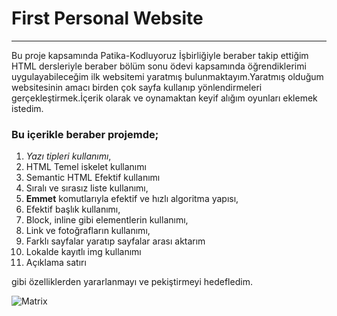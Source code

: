 # First Personal Website
---
Bu proje kapsamında Patika-Kodluyoruz İşbirliğiyle beraber takip ettiğim HTML dersleriyle beraber bölüm sonu ödevi kapsamında öğrendiklerimi uygulayabileceğim ilk websitemi yaratmış bulunmaktayım.Yaratmış olduğum websitesinin amacı birden çok sayfa kullanıp yönlendirmeleri gerçekleştirmek.İçerik olarak  ve oynamaktan keyif alığım oyunları eklemek istedim.


### **Bu içerikle beraber projemde;**
  1. *Yazı tipleri kullanımı*,
  2. HTML Temel iskelet kullanımı
  3. Semantic HTML Efektif kullanımı
  4. Sıralı ve sırasız liste kullanımı,
  5. **Emmet** komutlarıyla efektif ve hızlı algoritma yapısı,
  6. Efektif başlık kullanımı,
  7. Block, inline gibi elementlerin kullanımı,
  8. Link ve fotoğrafların kullanımı,
  9. Farklı sayfalar yaratıp sayfalar arası aktarım
  10. Lokalde kayıtlı img kullanımı
  11. Açıklama satırı 
    
gibi özelliklerden yararlanmayı ve pekiştirmeyi hedefledim.


![Matrix](https://i.insider.com/4e0b8f4dccd1d54255060000?width=1100&format=jpeg&auto=webp "First Page")